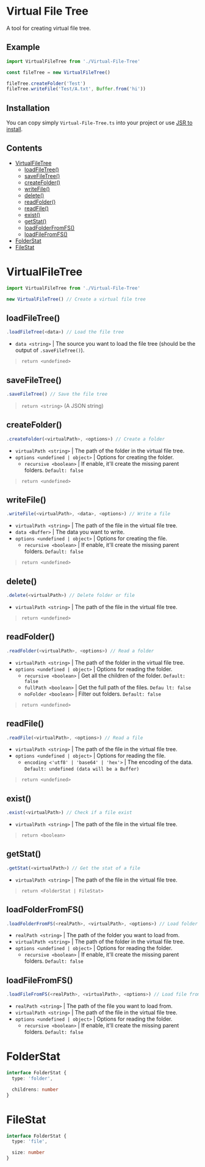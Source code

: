 # Virtual File Tree
A tool for creating virtual file tree.

## Example
```ts
import VirtualFileTree from './Virtual-File-Tree'

const fileTree = new VirtualFileTree()

fileTree.createFolder('Test')
fileTree.writeFile('Test/A.txt', Buffer.from('hi'))
```

## Installation
You can copy simply `Virtual-File-Tree.ts` into your project or use [JSR to install](https://jsr.io/@lightbery/virtual-file-tree).

## Contents
* [VirtualFileTree](#virtualfiletree)
  * [loadFileTree()](#loadfiletree)
  * [saveFileTree()](#savefiletree)
  * [createFolder()](#createfolder)
  * [writeFile()](#writefile)
  * [delete()](#delete)
  * [readFolder()](#readfolder)
  * [readFile()](#readfile)
  * [exist()](#exist)
  * [getStat()](#getstat)
  * [loadFolderFromFS()](#loadfolderfromfs)
  * [loadFileFromFS()](#loadfilefromfs)
* [FolderStat](#folderstat)
* [FileStat](#filestat)
 
# VirtualFileTree
```ts
import VirtualFileTree from './Virtual-File-Tree'

new VirtualFileTree() // Create a virtual file tree
```

## loadFileTree()
```ts
.loadFileTree(<data>) // Load the file tree
```
* `data <string>` | The source you want to load the file tree (should be the output of `.saveFileTree()`).

> `return <undefined>`

## saveFileTree()
```ts
.saveFileTree() // Save the file tree
```

> `return <string>` (A JSON string)

## createFolder()
```ts
.createFolder(<virtualPath>, <options>) // Create a folder
```
* `virtualPath <string>` | The path of the folder in the virtual file tree.
* `options <undefined | object>` | Options for creating the folder.
  * `recursive <boolean>` | If enable, it'll create the missing parent folders. `Default: false`

> `return <undefined>`

## writeFile()
```ts
.writeFile(<virtualPath>, <data>, <options>) // Write a file
```
* `virtualPath <string>` | The path of the file in the virtual file tree.
* `data <Buffer>` | The data you want to write.
* `options <undefined | object>` | Options for creating the file.
  * `recursive <boolean>` | If enable, it'll create the missing parent folders. `Default: false`

> `return <undefined>`

## delete()
```ts
.delete(<virtualPath>) // Delete folder or file 
```
* `virtualPath <string>` | The path of the file in the virtual file tree.

> `return <undefined>`
 
## readFolder()
```ts
.readFolder(<virtualPath>, <options>) // Read a folder
```
* `virtualPath <string>` | The path of the folder in the virtual file tree.
* `options <undefined | object>` | Options for reading the folder.
  * `recursive <boolean>` | Get all the children of the folder. `Default: false`
  * `fullPath <boolean>` | Get the full path of the files. `Defau lt: false`
  * `noFolder <boolean>` | Filter out folders. `Default: false`

> `return <undefined>`

## readFile()
```ts
.readFile(<virtualPath>, <options>) // Read a file
```
* `virtualPath <string>` | The path of the file in the virtual file tree.
* `options <undefined | object>` | Options for reading the file.
  * `encoding <'utf8' | 'base64' | 'hex'>` | The encoding of the data. `Default: undefined (data will be a Buffer)`

> `return <undefined>`

## exist()
```ts
.exist(<virtualPath>) // Check if a file exist
```
* `virtualPath <string>` | The path of the file in the virtual file tree.

> `return <boolean>`

## getStat()
```ts
.getStat(<virtualPath>) // Get the stat of a file
```
* `virtualPath <string>` | The path of the file in the virtual file tree.

> `return <FolderStat | FileStat>`

## loadFolderFromFS()
```ts
.loadFolderFromFS(<realPath>, <virtualPath>, <options>) // Load folder from the real file system
```
* `realPath <string>` | The path of the folder you want to load from.
* `virtualPath <string>` | The path of the folder in the virtual file tree.
* `options <undefined | object>` | Options for reading the folder.
  * `recursive <boolean>` | If enable, it'll create the missing parent folders. `Default: false`

## loadFileFromFS()
```ts
.loadFileFromFS(<realPath>, <virtualPath>, <options>) // Load file from the real file system
```
* `realPath <string>` | The path of the file you want to load from.
* `virtualPath <string>` | The path of the file in the virtual file tree.
* `options <undefined | object>` | Options for reading the folder.
  * `recursive <boolean>` | If enable, it'll create the missing parent folders. `Default: false`

# FolderStat
```ts
interface FolderStat {
  type: 'folder',

  childrens: number
}
```

# FileStat
```ts
interface FolderStat {
  type: 'file',

  size: number
}
```
